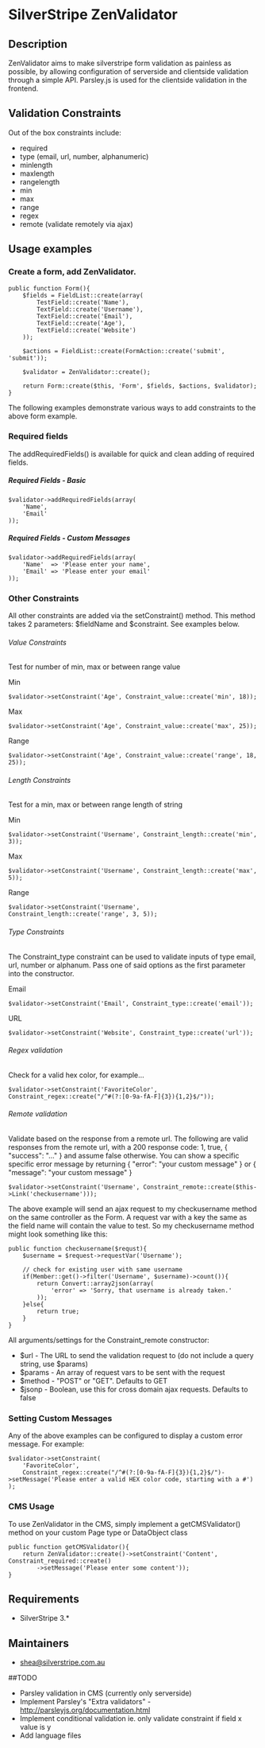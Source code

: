 # SilverStripe ZenValidator


## Description

ZenValidator aims to make silverstripe form validation as painless as possible, by allowing configuration of serverside and clientside validation through a simple API. 
Parsley.js is used for the clientside validation in the frontend.

## Validation Constraints

Out of the box constraints include:

* required
* type (email, url, number, alphanumeric)
* minlength
* maxlength
* rangelength
* min
* max
* range
* regex
* remote (validate remotely via ajax)


## Usage examples
	
### Create a form, add ZenValidator.  

	public function Form(){
		$fields = FieldList::create(array(
			TestField::create('Name'),
			TextField::create('Username'),
			TextField::create('Email'),
			TextField::create('Age'),
			TextField::create('Website')
		));

		$actions = FieldList::create(FormAction::create('submit', 'submit'));

		$validator = ZenValidator::create();
		
		return Form::create($this, 'Form', $fields, $actions, $validator);
	}

The following examples demonstrate various ways to add constraints to the above form example.

### Required fields

The addRequiredFields() is available for quick and clean adding of required fields.

##### Required Fields - Basic

	$validator->addRequiredFields(array(
		'Name',
		'Email'
	));
	
##### Required Fields - Custom Messages

	$validator->addRequiredFields(array(
		'Name' 	=> 'Please enter your name',
		'Email' => 'Please enter your email'
	));

### Other Constraints

All other constraints are added via the setConstraint() method. This method takes 2 parameters: $fieldName and $constraint. See examples below.

###### Value Constraints

Test for number of min, max or between range value
	
Min

	$validator->setConstraint('Age', Constraint_value::create('min', 18));
Max
	
	$validator->setConstraint('Age', Constraint_value::create('max', 25));
Range
	
	$validator->setConstraint('Age', Constraint_value::create('range', 18, 25));
	
###### Length Constraints

Test for a min, max or between range length of string

Min

	$validator->setConstraint('Username', Constraint_length::create('min', 3));
Max
	
	$validator->setConstraint('Username', Constraint_length::create('max', 5));	
Range
	
	$validator->setConstraint('Username', Constraint_length::create('range', 3, 5));
	

###### Type Constraints

The Constraint_type constraint can be used to validate inputs of type email, url, number or alphanum. Pass one of said options as the first parameter into the constructor.

Email
	
	$validator->setConstraint('Email', Constraint_type::create('email'));

URL

	$validator->setConstraint('Website', Constraint_type::create('url'));

###### Regex validation

Check for a valid hex color, for example…

	$validator->setConstraint('FavoriteColor', Constraint_regex::create("/^#(?:[0-9a-fA-F]{3}){1,2}$/"));

	
###### Remote validation

Validate based on the response from a remote url. The following are valid responses from the remote url, with a 200 response code: 1, true, { "success": "..." } and assume false otherwise. You can show a specific specific error message by returning { "error": "your custom message" } or { "message": "your custom message" } 

	$validator->setConstraint('Username', Constraint_remote::create($this->Link('checkusername')));

The above example will send an ajax request to my checkusername method on the same controller as the Form. A request var with a key the same as the field name will contain the value to test. So my checkusername method might look something like this:

	public function checkusername($requst){
		$username = $request->requestVar('Username');
		
		// check for existing user with same username
		if(Member::get()->filter('Username', $username)->count()){
			return Convert::array2json(array(
				'error' => 'Sorry, that username is already taken.'
			));	
		}else{
			return true;
		}	
	}
	
All arguments/settings for the Constraint_remote constructor:

* $url - The URL to send the validation request to (do not include a query string, use $params)
* $params - An array of request vars to be sent with the request
* $method - "POST" or "GET". Defaults to GET
* $jsonp - Boolean, use this for cross domain ajax requests. Defaults to false
	
### Setting Custom Messages

Any of the above examples can be configured to display a custom error message. For example:

	$validator->setConstraint(
		'FavoriteColor', 
		Constraint_regex::create("/^#(?:[0-9a-fA-F]{3}){1,2}$/")->setMessage('Please enter a valid HEX color code, starting with a #')
	);
	
### CMS Usage

To use ZenValidator in the CMS, simply implement a getCMSValidator() method on your custom Page type or DataObject class 

	public function getCMSValidator(){
		return ZenValidator::create()->setConstraint('Content', Constraint_required::create()
			->setMessage('Please enter some content'));
	} 

	


## Requirements

* SilverStripe 3.*



## Maintainers

* shea@silverstripe.com.au


##TODO

* Parsley validation in CMS (currently only serverside)
* Implement Parsley's "Extra validators" - http://parsleyjs.org/documentation.html
* Implement conditional validation ie. only validate constraint if field x value is y
* Add language files